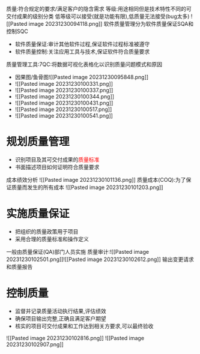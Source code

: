 质量:符合规定的要求/满足客户的隐含需求
等级:用途相同但是技术特性不同的可交付成果的级别分类
低等级可以接受(就是功能有限),低质量无法接受(bug太多)
![[Pasted image 20231230094118.png]]
软件质量管理分为软件质量保证SQA和控制SQC
- 软件质量保证:审计其他软件过程,保证软件过程标准被遵守
- 软件质量控制:关注应用工具与技术,保证软件符合质量要求

质量管理工具:7QC:将数据可视化表格化以识别质量问题模式和原因
- 因果图/鱼骨图![[Pasted image 20231230095848.png]]
- ![[Pasted image 20231230100331.png]]
- ![[Pasted image 20231230100337.png]]
- ![[Pasted image 20231230100344.png]]
- ![[Pasted image 20231230100431.png]]
- ![[Pasted image 20231230100517.png]]
- ![[Pasted image 20231230100541.png]]
# 规划质量管理
- 识别项目及其可交付成果的<font color="#ff0000">质量标准</font>
- 书面描述项目如何证明符合质量要求

成本绩效分析
![[Pasted image 20231230101136.png]]
质量成本(COQ):为了保证质量而发生的所有成本
![[Pasted image 20231230101203.png]]
# 实施质量保证
- 把组织的质量政策用于项目
- 采用合理的质量标准和操作定义

一般由质量保证(QA)部门人员实施
质量审计:![[Pasted image 20231230102501.png]]![[Pasted image 20231230102612.png]]
输出变更请求和质量报告
# 控制质量
- 监督并记录质量活动执行结果,评估绩效
- 确保项目输出完整,正确且满足客户期望
- 核实的项目可交付成果和工作达到相关方要求,可以最终验收

![[Pasted image 20231230102816.png]]
![[Pasted image 20231230102907.png]]